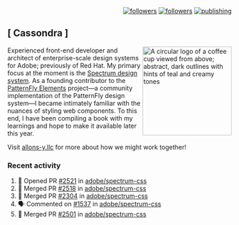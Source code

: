 <p align="right"><a rel="me" href="https://front-end.social/@castastrophe">
    <img alt="followers" title="Follow me on Mastodon" src="https://img.shields.io/mastodon/follow/109297102751309835?domain=https%3A%2F%2Ffront-end.social&label=Follow&logo=mastodon&logoColor=white&style=for-the-badge&labelColor=008080&color=006969"/></a>
  <a href="https://codepen.io/castastrophe/">
    <img alt="followers" title="Follow me on CodePen" src="https://img.shields.io/badge/16-1?color=640464&labelColor=7c007c&style=for-the-badge&logo=codepen&label=Follow"/></a>
<a href="https://castastrophe.medium.com/">
    <img alt="publishing" title="View articles on Medium" src="https://img.shields.io/badge/107-1?color=666&labelColor=444&label=subscribe&logo=medium&logoColor=white&style=for-the-badge"/></a>
</p>

## [&nbsp;Cassondra&nbsp;]

<img align="right" src="https://github-production-user-asset-6210df.s3.amazonaws.com/1840295/253016758-ba468774-1cd3-42c2-8f43-947b5eeb5edf.png" height="200" alt="A circular logo of a coffee cup viewed from above; abstract, dark outlines with hints of teal and creamy tones">

Experienced front-end developer and architect of enterprise-scale design systems for Adobe; previously of Red Hat. My primary focus at the moment is the [Spectrum design system](https://github.com/adobe/spectrum-css). As a founding contributor to the [PatternFly&nbsp;Elements](https://github.com/patternfly/patternfly-elements) project&mdash;a community implementation of the PatternFly design system&mdash;I became intimately familiar with the nuances of styling web components. To this end, I have been compiling a book with my learnings and hope to make it available later this year.

Visit [allons-y.llc](http://allons-y.llc/) for more about how we might work together!

### Recent activity

<!--START_SECTION:activity-->
1. 💪 Opened PR [#2521](https://github.com/adobe/spectrum-css/pull/2521) in [adobe/spectrum-css](https://github.com/adobe/spectrum-css)
2. 🎉 Merged PR [#2518](https://github.com/adobe/spectrum-css/pull/2518) in [adobe/spectrum-css](https://github.com/adobe/spectrum-css)
3. 🎉 Merged PR [#2304](https://github.com/adobe/spectrum-css/pull/2304) in [adobe/spectrum-css](https://github.com/adobe/spectrum-css)
4. 🗣 Commented on [#1537](https://github.com/adobe/spectrum-css/issues/1537#issuecomment-1942681339) in [adobe/spectrum-css](https://github.com/adobe/spectrum-css)
5. 🎉 Merged PR [#2501](https://github.com/adobe/spectrum-css/pull/2501) in [adobe/spectrum-css](https://github.com/adobe/spectrum-css)
<!--END_SECTION:activity-->
